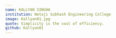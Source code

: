 ```yaml
---
name: KALLYAN SINGHA
institution: Netaji Subhash Engineering College
image: Kallyan01.jpg
quote: Simplicity is the soul of efficiency.
github: Kallyan01
---
```

